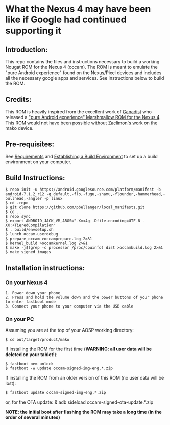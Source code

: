 # What the Nexus 4 may have been like if Google had continued supporting it

## Introduction:
This repo contains the files and instructions necessary to build a working Nougat ROM for the Nexus 4 (occam). The ROM is meant to emulate the "pure Android experience" found on the Nexus/Pixel devices and includes all the necessary google apps and services.
See instructions below to build the ROM.

## Credits:
This ROM is heavily inspired from the excellent work of [Ganadist](https://github.com/ganadist) who released a ["pure Android experience" Marshmallow ROM for the Nexus 4](https://github.com/ganadist/device_lge_occam).
This ROM would not have been possible without [Zaclimon's work](http://https://github.com/zaclimon/) on the mako device.

## Pre-requisites:
See [Requirements](http://s.android.com/source/requirements.html) and [Establishing a Build Environment](http://s.android.com/source/initializing.html) to set up a build environment on your computer.

## Build Instructions:
    $ repo init -u https://android.googlesource.com/platform/manifest -b android-7.1.2_r12 -g default,-flo,-fugu,-shamu,-flounder,-hammerhead,-bullhead,-angler -p linux
    $ cd .repo
    $ git clone https://github.com/pbellanger/local_manifests.git
    $ cd ..
    $ repo sync
    $ export ANDROID_JACK_VM_ARGS="-Xmx4g -Dfile.encoding=UTF-8 -XX:+TieredCompilation"
    $ . build/envsetup.sh
    $ lunch occam-userdebug
    $ prepare_occam >occamprepare.log 2>&1
    $ kernel_build >occamkernel.log 2>&1
    $ make -j$(grep -c processor /proc/cpuinfo) dist >occambuild.log 2>&1
    $ make_signed_images

## Installation instructions:

### On your Nexus 4
    1. Power down your phone
    2. Press and hold the volume down and the power buttons of your phone to enter fastboot mode
    3. Connect your phone to your computer via the USB cable

### On your PC
Assuming you are at the top of your AOSP working directory:

    $ cd out/target/product/mako

If installing the ROM for the first time (**WARNING: all user data will be deleted on your tablet!**):

    $ fastboot oem unlock
    $ fastboot -w update occam-signed-img-eng.*.zip

If installing the ROM from an older version of this ROM (no user data will be lost):

    $ fastboot update occam-signed-img-eng.*.zip
or, for the OTA update:
    & adb sideload occam-signed-ota-update.*.zip

**NOTE: the initial boot after flashing the ROM may take a long time (in the order of several minutes)**
